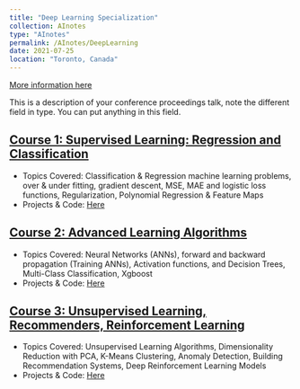 ```yaml
---
title: "Deep Learning Specialization"
collection: AInotes
type: "AInotes"
permalink: /AInotes/DeepLearning
date: 2021-07-25
location: "Toronto, Canada"
---
```


[More information here](https://cs229.stanford.edu/)

This is a description of your conference proceedings talk, note the different field in type. You can put anything in this field.

## [Course 1: Supervised Learning: Regression and Classification](https://tahirm.notion.site/Course-1-Supervised-Learning-Regression-and-Classification-06cc8a78a2a04759b247048576cf7c70?pvs=4)
- Topics Covered: Classification & Regression machine learning problems, over & under fitting, gradient descent, MSE, MAE and logistic loss functions, Regularization, Polynomial Regression & Feature Maps
- Projects & Code: [Here](https://github.com/Tahir001/Artificial-Intelligence/tree/main/Machine_Learning_Specialization)

## [Course 2: Advanced Learning Algorithms](https://tahirm.notion.site/Course-1-Supervised-Learning-Regression-and-Classification-06cc8a78a2a04759b247048576cf7c70?pvs=4)
- Topics Covered: Neural Networks (ANNs), forward and backward propagation (Training ANNs), Activation functions, and Decision Trees, Multi-Class Classification, Xgboost
- Projects & Code: [Here](https://github.com/Tahir001/Artificial-Intelligence/tree/main/Machine_Learning_Specialization)

## [Course 3: Unsupervised Learning, Recommenders, Reinforcement Learning](https://tahirm.notion.site/Course-1-Supervised-Learning-Regression-and-Classification-06cc8a78a2a04759b247048576cf7c70?pvs=4)
- Topics Covered: Unsupervised Learning Algorithms, Dimensionality Reduction with PCA, K-Means Clustering, Anomaly Detection, Building Recommendation Systems, Deep Reinforcement Learning Models
- Projects & Code: [Here](https://github.com/Tahir001/Artificial-Intelligence/tree/main/Machine_Learning_Specialization)
